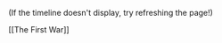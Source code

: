 (If the timeline doesn't display, try refreshing the page!)
<div id="visualization"></div>

<link href="https://unpkg.com/vis-timeline@latest/styles/vis-timeline-graph2d.min.css" rel="stylesheet" />
<script src="https://unpkg.com/vis-timeline@latest/standalone/umd/vis-timeline-graph2d.min.js"></script>

[[The First War]]

<script type="module">
  window.addEventListener('DOMContentLoaded', () => {
    const container = document.getElementById('visualization');

    // Slugify titles for Quartz-style URLs
    function slugify(text) {
      return text
        .replace(/[^A-Za-z0-9]+/g, '-')
        .replace(/^-+|-+$/g, '');
    }

    // Your timeline events
    const events = [
      { title: 'The First War', start: '0000-01-01', group: 'inst' },
      { title: 'Early Clan Centralization', start: '0375-01-01', end: '0425-01-01', group: 'period' },
      {  title: 'The Founding of Kheze', start: '1028-01-01', group: 'inst' },
	{ title: 'Predynastic Period', start: '0000-01-01', end: '1728-01-01', type: 'background'}
    ];
    //      

    // Create a DataSet with DOM elements for content
    const items = new vis.DataSet(
      events.map((event) => {
        const link = document.createElement('a');
        link.href = `./History/${slugify(event.title)}`;
        link.textContent = event.title;
        link.classList.add('internal');
        link.classList.add('dyn-popover');
        
        const outevent = {
          start: event.start,
          content: link
        };
        
        if (event.type) {
	        outevent.type = event.type;
	    }
	    
	    if (event.end) {
	        outevent.end = event.end;
	    }
	    
	    if (event.group) {
	        outevent.group = event.group;
	    }
        
		return outevent;
      })
    );

    const options = {
      editable: false,
      margin: { item: 20 },
      format: {
	      majorLabels: {
		      year: 'YYYY'
	      },
	      minorLabels: {}    
	  }
    };

    new vis.Timeline(container, items, options);
	
	if (typeof popoverScript === 'function') {
      popoverScript();
    }
  });
</script>

<script type="module">
  // Store previews to avoid refetching
  const previewCache = {};

  function createPopover(link, contentHTML) {
    // Remove existing popovers
    document.querySelectorAll('.dynamic-popover').forEach(p => p.remove());

    const popover = document.createElement('div');
    popover.className = 'dynamic-popover';
    popover.innerHTML = contentHTML;
    document.body.appendChild(popover);

    const rect = link.getBoundingClientRect();
    popover.style.top = `${window.scrollY + rect.bottom + 5}px`;
    popover.style.left = `${window.scrollX + rect.left}px`;
  }

  function removePopover() {
    document.querySelectorAll('.dynamic-popover').forEach(p => p.remove());
  }

  async function fetchPreview(href) {
    if (previewCache[href]) return previewCache[href];

    try {
      const res = await fetch(href);
      const html = await res.text();
      const temp = document.createElement('div');
      temp.innerHTML = html;

      // You may want to refine this selector
      const preview = temp.querySelector('.center');

      if (!preview) return '<em>No preview found</em>';
      
      const content = preview?.outerHTML ?? preview.innerHTML.slice(0, 300);
      
      previewCache[href] = content;
      return content;
    } catch (err) {
      return `<em>Error loading preview</em>`;
    }
  }

  // Attach to dynamically inserted internal links
  function enableDynamicPopovers() {
    document.querySelectorAll('a.dyn-popover').forEach(link => {
      if (link.dataset.popoverBound === 'true') return;

      link.dataset.popoverBound = 'true';

      link.addEventListener('mouseenter', async () => {
        const href = link.getAttribute('href');
        if (!href || href.startsWith('http')) return;

        const previewHTML = await fetchPreview(href);
        createPopover(link, previewHTML);
      });

      link.addEventListener('mouseleave', () => {
        removePopover();
      });
    });
  }

  // Run after DOM content loaded + after timeline is inserted
  window.addEventListener('DOMContentLoaded', enableDynamicPopovers);
  // Optional: rerun if you add links later
  window.enableDynamicPopovers = enableDynamicPopovers;
</script>





